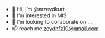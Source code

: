 - 👋 Hi, I’m @mzeydkurt
- 👀 I’m interested in MIS
- 💞️ I’m looking to collaborate on ...
- 📫 reach me zeydhfz10@gmail.com

<!---
mzeydkurt/mzeydkurt is a ✨ special ✨ repository because its `README.md` (this file) appears on your GitHub profile.
You can click the Preview link to take a look at your changes.
--->
